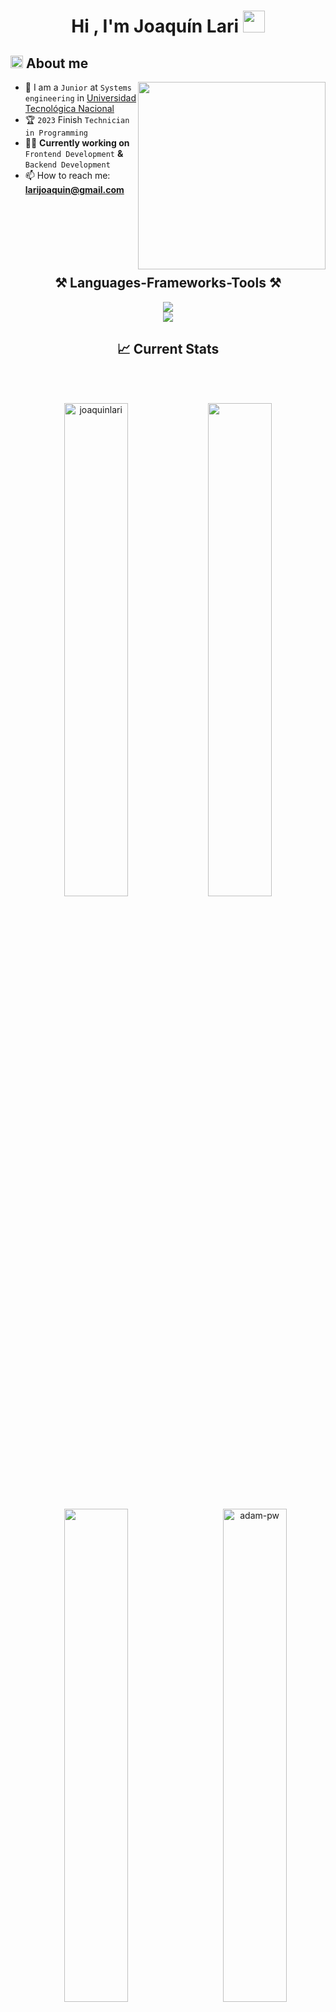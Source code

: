 <h1 align="center"><b>Hi , I'm Joaquín Lari </b><img src="https://media.giphy.com/media/hvRJCLFzcasrR4ia7z/giphy.gif" width="35"></h1>

## <picture><img src = "https://github.com/7oSkaaa/7oSkaaa/blob/main/Images/about_me.gif?raw=true" width = 20px></picture> About me

<picture> <img align="right" src="https://media.giphy.com/media/SWoSkN6DxTszqIKEqv/giphy.gif" width = 300px></picture>

- :school: I am a `Junior` at `Systems engineering` in [Universidad Tecnológica Nacional](https://utn.edu.ar/es/)
- :trophy: `2023` Finish `Technician in Programming`
- :technologist: **Currently working on** `Frontend Development` **&** `Backend Development`
- 📫 How to reach me: **larijoaquin@gmail.com**

<br>
<br>
<br>
<br>
<br>

<h2 align="center">⚒️ Languages-Frameworks-Tools ⚒️</h2>

<div align="center">
  <img src="https://skillicons.dev/icons?i=html,css,javascript,typescript,java,mysql" /><br>
  <img src="https://skillicons.dev/icons?i=react,bootstrap,vscode,figma,git,github" />
</div>

<div align="center">
  
 ## :chart_with_upwards_trend: Current Stats
</br>
</div>
<br />
<p align="center"><img width="45%" src="https://github-readme-streak-stats.herokuapp.com/?user=joaquinlari&theme=gotham&show_icons=true" alt="joaquinlari"/>

<img width="45%" src="https://github-readme-stats-ten-gilt.vercel.app/api?username=joaquinlari&show_icons=true&theme=gotham"/>
</p>

<p align="center"><img  width="45%" src="https://github-readme-stats-ten-gilt.vercel.app/api/top-langs/?username=joaquinlari&theme=gotham"/>
<img width="45%" align="right" src="https://github.com/Adam-pw/Adam-pw/blob/main/animation_500_kxa883sd.gif" alt="adam-pw" />

</p>

## <h3 align="center">📩Connect with me:📩</h3>
<div align="center">

[![image](https://img.shields.io/badge/LinkedIn-0077B5?style=for-the-badge&logo=linkedin&logoColor=white)](https://www.linkedin.com/in/joaquin-lari-8220b0289/)
[![image](https://img.shields.io/badge/Instagram-E4405F?style=for-the-badge&logo=instagram&logoColor=white)](https://www.instagram.com/lari.joaquin/)
[![image](https://img.shields.io/badge/Twitter-1DA1F2?style=for-the-badge&logo=twitter&logoColor=white)](https://x.com/JoaquinLari)
[![image](https://img.shields.io/badge/Gmail-D14836?style=for-the-badge&logo=gmail&logoColor=white)](mailto:larijoaquin@gmail.com)
  
</div>
